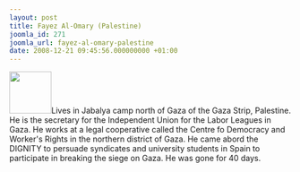 ```yaml
---
layout: post
title: Fayez Al-Omary (Palestine)
joomla_id: 271
joomla_url: fayez-al-omary-palestine
date: 2008-12-21 09:45:56.000000000 +01:00
---
```

<img src="http://www.freegaza.org/uploads/passengers/" width="75" />Lives in Jabalya camp north of Gaza of the Gaza Strip, Palestine. He is the secretary for the Independent Union for the Labor Leagues in Gaza. He works at a legal cooperative called the Centre fo Democracy and Worker\'s Rights in the northern district of Gaza. He came abord the DIGNITY to persuade syndicates and university students in Spain to participate in breaking the siege on Gaza. He was gone for 40 days.<p><a href=""></a></p>
